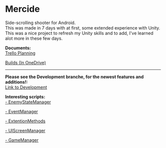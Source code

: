 # Mercide
Side-scrolling shooter for Android.<br>
This was made in 7 days with at first, some extended experience with Unity. This was a nice project to refresh my Unity skills and to add, I've learned alot more in these few days.

**Documents:**<br>
[Trello Planning](https://trello.com/b/PGI18QNa/mercide)

[Builds (In OneDrive)](https://1drv.ms/u/s!AqnfQvux8Hyjm5tBN2EWgeOlsJvK_w?e=TA1AZs)

------

**Please see the Development branche, for the newest features and additions!:**<br>
[Link to Development](https://github.com/PeterSchreuder/Mercide/tree/development)


**Interesting scripts:**<br>
[- EnemyStateManager](https://github.com/PeterSchreuder/Mercide/blob/master/Project_Mercide/Assets/Scripts/Entities/Enemy/EnemyStateManager.cs)

[- EventManager](https://github.com/PeterSchreuder/Mercide/blob/master/Project_Mercide/Assets/Scripts/Utils/EventManager.cs)

[- ExtentionMethods](https://github.com/PeterSchreuder/Mercide/blob/master/Project_Mercide/Assets/Scripts/Utils/ExtentionMethods.cs)

[- UIScreenManager](https://github.com/PeterSchreuder/Mercide/blob/master/Project_Mercide/Assets/Scripts/UI/UIScreenManager.cs)

[- GameManager](https://github.com/PeterSchreuder/Mercide/blob/master/Project_Mercide/Assets/Scripts/Utils/GameManager.cs)
